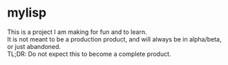 # mylisp

This is a project I am making for fun and to learn.  
It is not meant to be a production product, and will always be in alpha/beta, or just abandoned.  
TL;DR: Do not expect this to become a complete product.


